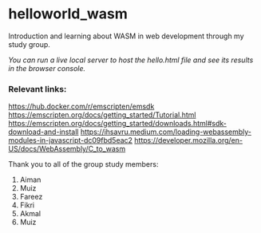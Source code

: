 # helloworld_wasm
Introduction and learning about WASM in web development through my study group.

*You can run a live local server to host the hello.html file and see its results in the browser console.*

### Relevant links:
https://hub.docker.com/r/emscripten/emsdk
https://emscripten.org/docs/getting_started/Tutorial.html
https://emscripten.org/docs/getting_started/downloads.html#sdk-download-and-install
https://ihsavru.medium.com/loading-webassembly-modules-in-javascript-dc09fbd5eac2
https://developer.mozilla.org/en-US/docs/WebAssembly/C_to_wasm


Thank you to all of the group study members:
1) Aiman
2) Muiz
3) Fareez
4) Fikri
5) Akmal
6) Muiz
